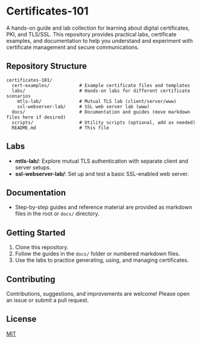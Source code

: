 # Certificates-101

A hands-on guide and lab collection for learning about digital certificates, PKI, and TLS/SSL. This repository provides practical labs, certificate examples, and documentation to help you understand and experiment with certificate management and secure communications.

## Repository Structure

```
certificates-101/
  cert-examples/           # Example certificate files and templates
  labs/                    # Hands-on labs for different certificate scenarios
    mtls-lab/              # Mutual TLS lab (client/server/www)
    ssl-webserver-lab/     # SSL web server lab (www)
  docs/                    # Documentation and guides (move markdown files here if desired)
  scripts/                 # Utility scripts (optional, add as needed)
  README.md                # This file
```

## Labs

- **mtls-lab/**: Explore mutual TLS authentication with separate client and server setups.
- **ssl-webserver-lab/**: Set up and test a basic SSL-enabled web server.

## Documentation

- Step-by-step guides and reference material are provided as markdown files in the root or `docs/` directory.

## Getting Started

1. Clone this repository.
2. Follow the guides in the `docs/` folder or numbered markdown files.
3. Use the labs to practice generating, using, and managing certificates.

## Contributing

Contributions, suggestions, and improvements are welcome! Please open an issue or submit a pull request.

## License

[MIT](LICENSE)
